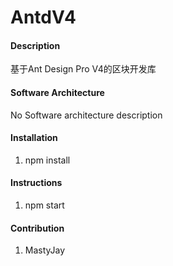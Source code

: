 # AntdV4

#### Description
基于Ant Design Pro V4的区块开发库

#### Software Architecture
No Software architecture description

#### Installation

1. npm install

#### Instructions

1. npm start

#### Contribution

1. MastyJay